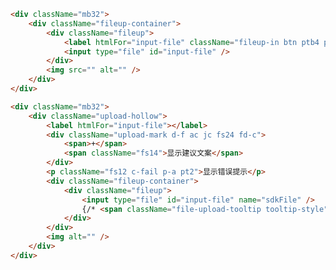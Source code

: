 <!--
 * @Description: In User Settings Edit
 * @Author: your name
 * @Date: 2019-09-09 17:18:31
 * @LastEditTime: 2019-09-09 17:20:11
 * @LastEditors: Please set LastEditors
 -->
``` html
<div className="mb32">
    <div className="fileup-container">
        <div className="fileup">
            <label htmlFor="input-file" className="fileup-in btn ptb4 plr16 c-text-w bg-theme">点击选择</label>
            <input type="file" id="input-file" />
        </div>
        <img src="" alt="" />
    </div>
</div>

<div className="mb32">
    <div className="upload-hollow">
        <label htmlFor="input-file"></label>
        <div className="upload-mark d-f ac jc fs24 fd-c">
            <span>+</span>
            <span className="fs14">显示建议文案</span>
        </div>
        <p className="fs12 c-fail p-a pt2">显示错误提示</p>
        <div className="fileup-container">
            <div className="fileup">
                <input type="file" id="input-file" name="sdkFile" />
                {/* <span className="file-upload-tooltip tooltip-style">显示文件名</span> */}
            </div>
        </div>
        <img alt="" />
    </div>
</div>
```
